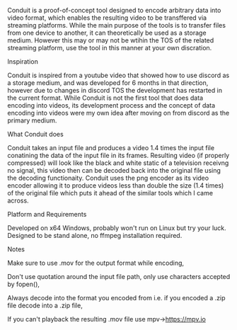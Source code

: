 Conduit is a proof-of-concept tool designed to encode arbitrary data into video format, which enables the resulting video to be transffered via streaming platforms. While the main purpose of the tools is to transfer files from one device to another, it can theoretically be used as a storage medium. However this may or may not be wtihin the TOS of the related streaming platform, use the tool in this manner at your own discration.

Inspiration

Conduit is inspired from a youtube video that showed how to use discord as a storage medium, and was developed for 6 months in that direction, however due to changes in discord TOS the development has restarted in the current format. While Conduit is not the first tool that does data encoding into videos, its development process and the concept of data encoding into videos were my own idea after moving on from discord as the primary medium.

What Conduit does

Conduit takes an input file and produces a video 1.4 times the input file conatining the data of the input file in its frames. Resulting video (if properly compressed) will look like the black and white static of a television receivng no signal, this video then can be decoded back into the original file using the decoding functionaity. Conduit uses the png encoder as its video encoder allowing it to produce videos less than double the size (1.4 times) of the original file which puts it ahead of the similar tools which I came across.

Platform and Requirements

Developed on x64 Windows, probably won't run on Linux but try your luck.
Designed to be stand alone, no ffmpeg installation required.

Notes

Make sure to use .mov for the output format while encoding,

Don't use quotation around the input file path, only use characters accepted by fopen(),

Always decode into the format you encoded from i.e. if you encoded a .zip file decode into a .zip file,

If you can't playback the resulting .mov file use mpv->https://mpv.io
